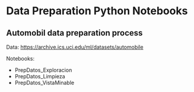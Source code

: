 # Data Preparation Python Notebooks

## Automobil data preparation process

Data: https://archive.ics.uci.edu/ml/datasets/automobile

Notebooks:
- PrepDatos_Exploracion
- PrepDatos_Limpieza
- PrepDatos_VistaMinable
